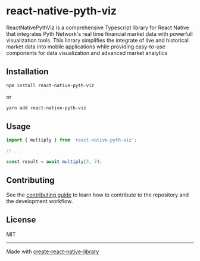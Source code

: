# react-native-pyth-viz

ReactNativePythViz is a comprehensive Typescript library for React Native that integrates Pyth Network's real time financial market data with powerfull visualization tools. This linrary simplifies the integrate of live and historical market data into mobile applications while providing easy-to-use components for data visualization and advanced market analytics

## Installation

```sh
npm install react-native-pyth-viz
```
or

```sh
yarn add react-native-pyth-viz
```

## Usage


```js
import { multiply } from 'react-native-pyth-viz';

// ...

const result = await multiply(3, 7);
```


## Contributing

See the [contributing guide](CONTRIBUTING.md) to learn how to contribute to the repository and the development workflow.

## License

MIT

---

Made with [create-react-native-library](https://github.com/callstack/react-native-builder-bob)

